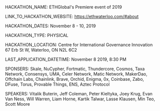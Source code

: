 HACKATHON_NAME: ETHGlobal's Premiere event of 2019

LINK_TO_HACKATHON_WEBSITE: https://ethwaterloo.com/#about

HACKATHON_DATES: November 8 - 10, 2019

HACKATHON_TYPE: PHYSICAL

HACKATHON_LOCATION: Centre for International Governance Innovation 67 Erb St W, Waterloo, ON N2L 6C2

LAST_APPLICATION_DATETIME: November 8 2019, 8:30 PM

SPONSERS: Skale, NuCypher, Fortmatic, Thundercore, Cosmos, Taxa Network, Consensys, UMA, Celer Network, Matic Network, MakerDao, Offchain Labs, Chainlink, Brave, Orchid, Enigma, 0x, Coinbase, Zabo, DFuse, Torus, Provable Things, ENS, Aztec Protocol

SPEAKERS: Vitalik Buterin, Jeff Coleman, Peter Kieltyka, Joey Krug, Evan Van Ness, Will Warren, Liam Horne, Kartik Talwar, Lasse Klausen, Min Teo, Scott Moore
